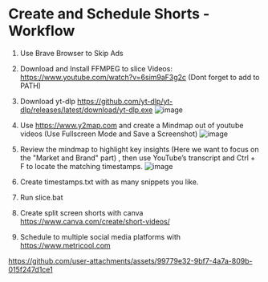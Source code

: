 # Create and Schedule Shorts - Workflow

1. Use Brave Browser to Skip Ads
2. Download and Install FFMPEG to slice Videos: https://www.youtube.com/watch?v=6sim9aF3g2c (Dont forget to add to PATH)
3. Download yt-dlp https://github.com/yt-dlp/yt-dlp/releases/latest/download/yt-dlp.exe
   ![image](https://github.com/user-attachments/assets/22dd2124-d3c3-47ca-9f3e-0c79aa96b85a)

5. Use https://www.y2map.com and create a Mindmap out of youtube videos (Use Fullscreen Mode and Save a Screenshot)
   ![image](https://github.com/user-attachments/assets/202116da-1b05-4ad9-bc20-c4fa54499621)

6. Review the mindmap to highlight key insights (Here we want to focus on the "Market and Brand" part) , then use YouTube’s transcript and Ctrl + F to locate the matching timestamps.
   ![image](https://github.com/user-attachments/assets/64feeae7-3288-462a-99b8-bf8a6aee327b)

7. Create timestamps.txt with as many snippets you like.
8. Run slice.bat
9. Create split screen shorts with canva https://www.canva.com/create/short-videos/
10. Schedule to multiple social media platforms with https://www.metricool.com



https://github.com/user-attachments/assets/99779e32-9bf7-4a7a-809b-015f247d1ce1

